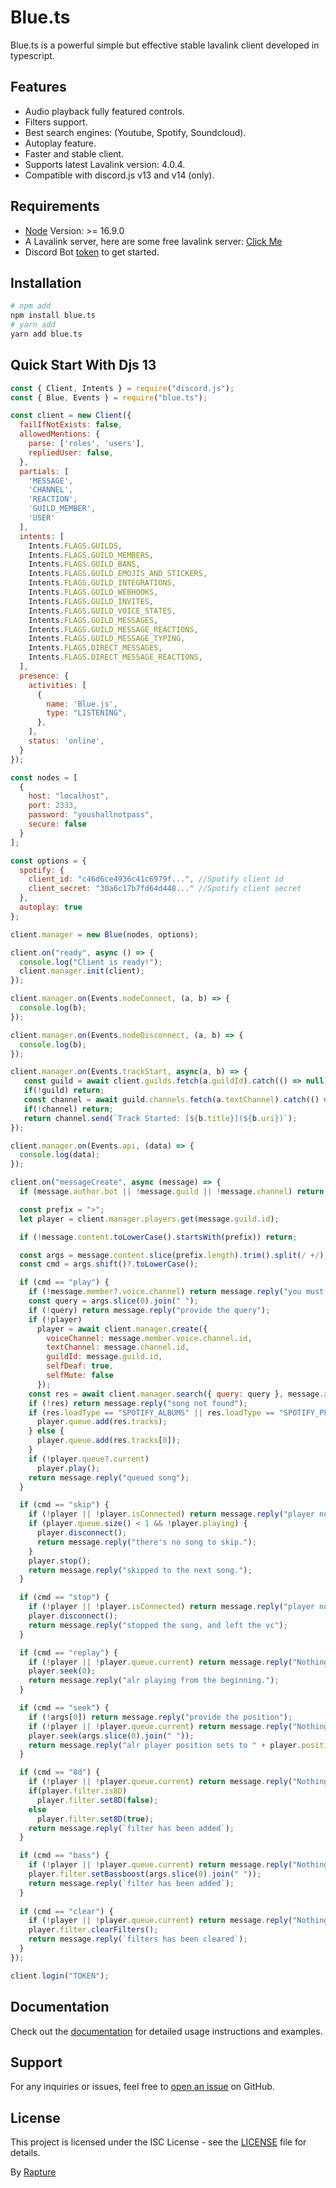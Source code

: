 # Blue.ts

Blue.ts is a powerful simple but effective stable lavalink client developed in typescript.

## Features

- Audio playback fully featured controls.
- Filters support.
- Best search engines: (Youtube, Spotify, Soundcloud).
- Autoplay feature.
- Faster and stable client.
- Supports latest Lavalink version: 4.0.4.
- Compatible with discord.js v13 and v14 (only).

## Requirements

- [Node](https://nodejs.org/en/download) Version: >= 16.9.0
- A Lavalink server, here are some free lavalink server: [Click Me](https://lavalink.darrennathanael.com/)
- Discord Bot [token](https://discord.com/developers/applications) to get started.

## Installation

```bash
# npm add
npm install blue.ts
# yarn add
yarn add blue.ts
```

## Quick Start With Djs 13

```javascript
const { Client, Intents } = require("discord.js");
const { Blue, Events } = require("blue.ts");

const client = new Client({
  failIfNotExists: false,
  allowedMentions: {
    parse: ['roles', 'users'],
    repliedUser: false,
  },
  partials: [
    'MESSAGE',
    'CHANNEL',
    'REACTION',
    'GUILD_MEMBER',
    'USER'
  ],
  intents: [
    Intents.FLAGS.GUILDS,
    Intents.FLAGS.GUILD_MEMBERS,
    Intents.FLAGS.GUILD_BANS,
    Intents.FLAGS.GUILD_EMOJIS_AND_STICKERS,
    Intents.FLAGS.GUILD_INTEGRATIONS,
    Intents.FLAGS.GUILD_WEBHOOKS,
    Intents.FLAGS.GUILD_INVITES,
    Intents.FLAGS.GUILD_VOICE_STATES,
    Intents.FLAGS.GUILD_MESSAGES,
    Intents.FLAGS.GUILD_MESSAGE_REACTIONS,
    Intents.FLAGS.GUILD_MESSAGE_TYPING,
    Intents.FLAGS.DIRECT_MESSAGES,
    Intents.FLAGS.DIRECT_MESSAGE_REACTIONS,
  ],
  presence: {
    activities: [
      {
        name: 'Blue.js',
        type: "LISTENING",
      },
    ],
    status: 'online',
  }
});

const nodes = [
  {
    host: "localhost",
    port: 2333,
    password: "youshallnotpass",
    secure: false
  }
];

const options = {
  spotify: {
    client_id: "c46d6ce4936c41c6979f...", //Spotify client id
    client_secret: "30a6c17b7fd64d448..." //Spotify client secret
  },
  autoplay: true
};

client.manager = new Blue(nodes, options);

client.on("ready", async () => {
  console.log("Client is ready!");
  client.manager.init(client);
});

client.manager.on(Events.nodeConnect, (a, b) => {
  console.log(b);
});

client.manager.on(Events.nodeDisconnect, (a, b) => {
  console.log(b);
});

client.manager.on(Events.trackStart, async(a, b) => {
   const guild = await client.guilds.fetch(a.guildId).catch(() => null);
   if(!guild) return;
   const channel = await guild.channels.fetch(a.textChannel).catch(() => null);
   if(!channel) return;
   return channel.send(`Track Started: [${b.title}](${b.uri})`);
});

client.manager.on(Events.api, (data) => {
  console.log(data);
});

client.on("messageCreate", async (message) => {
  if (message.author.bot || !message.guild || !message.channel) return;

  const prefix = ">";
  let player = client.manager.players.get(message.guild.id);

  if (!message.content.toLowerCase().startsWith(prefix)) return;

  const args = message.content.slice(prefix.length).trim().split(/ +/);
  const cmd = args.shift()?.toLowerCase();

  if (cmd == "play") {
    if (!message.member?.voice.channel) return message.reply("you must be in a voice channel");
    const query = args.slice(0).join(" ");
    if (!query) return message.reply("provide the query");
    if (!player)
      player = await client.manager.create({
        voiceChannel: message.member.voice.channel.id,
        textChannel: message.channel.id,
        guildId: message.guild.id,
        selfDeaf: true,
        selfMute: false
      });
    const res = await client.manager.search({ query: query }, message.author).catch(() => null);
    if (!res) return message.reply("song not found");
    if (res.loadType == "SPOTIFY_ALBUMS" || res.loadType == "SPOTIFY_PLAYLISTS") {
      player.queue.add(res.tracks);
    } else {
      player.queue.add(res.tracks[0]);
    }
    if (!player.queue?.current)
      player.play();
    return message.reply("queued song");
  }

  if (cmd == "skip") {
    if (!player || !player.isConnected) return message.reply("player not initialized yet.");
    if (player.queue.size() < 1 && !player.playing) {
      player.disconnect();
      return message.reply("there's no song to skip.");
    }
    player.stop();
    return message.reply("skipped to the next song.");
  }

  if (cmd == "stop") {
    if (!player || !player.isConnected) return message.reply("player not initialized yet.");
    player.disconnect();
    return message.reply("stopped the song, and left the vc");
  }

  if (cmd == "replay") {
    if (!player || !player.queue.current) return message.reply("Nothing playing rn.");
    player.seek(0);
    return message.reply("alr playing from the beginning.");
  }

  if (cmd == "seek") {
    if (!args[0]) return message.reply("provide the position");
    if (!player || !player.queue.current) return message.reply("Nothing playing rn.");
    player.seek(args.slice(0).join(" "));
    return message.reply("alr player position sets to " + player.position);
  }

  if (cmd == "8d") {
    if (!player || !player.queue.current) return message.reply("Nothing playing rn.");
    if(player.filter.is8D)
      player.filter.set8D(false);
    else
      player.filter.set8D(true);
    return message.reply(`filter has been added`);
  }

  if (cmd == "bass") {
    if (!player || !player.queue.current) return message.reply("Nothing playing rn.");
    player.filter.setBassboost(args.slice(0).join(" "));
    return message.reply(`filter has been added`);
  }
  
  if (cmd == "clear") {
    if (!player || !player.queue.current) return message.reply("Nothing playing rn.");
    player.filter.clearFilters();
    return message.reply(`filters has been cleared`);
  }
});

client.login("TOKEN");
```

## Documentation

Check out the [documentation](https://github.com/ftrapture/blue.ts/wiki) for detailed usage instructions and examples.

## Support

For any inquiries or issues, feel free to [open an issue](https://github.com/ftrapture/blue.ts/issues) on GitHub.

## License

This project is licensed under the ISC License - see the [LICENSE](LICENSE) file for details.

By [Rapture](https://github.com/ftrapture)
